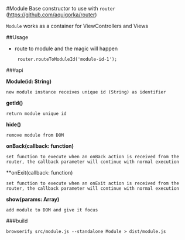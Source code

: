 #Module
Base constructor to use with `router` (https://github.com/aquigorka/router)


`Module` works as a container for ViewControllers and Views


##Usage
 - route to module and the magic will happen

	    router.routeToModuleId('module-id-1');

###api

**Module(id: String)**

    new module instance receives unique id (String) as identifier

**getId()**

    return module unique id

**hide()**

    remove module from DOM

**onBack(callback: function)**

    set function to execute when an onBack action is received from the router, the callback parameter will continue with normal execution

**onExit(callback: function)

    set function to execute when an onExit action is received from the router, the callback parameter will continue with normal execution

**show(params: Array)**

    add module to DOM and give it focus

###build

    browserify src/module.js --standalone Module > dist/module.js
